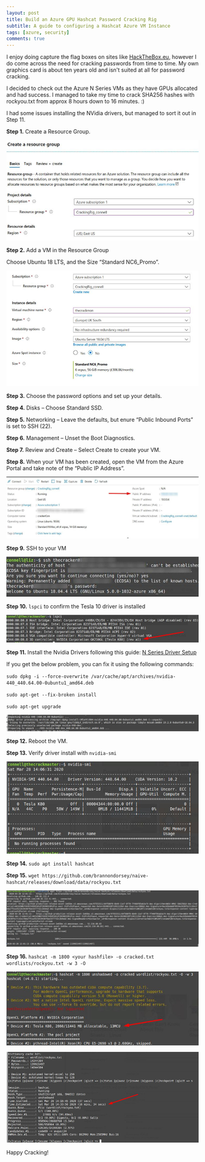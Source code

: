 ```yaml
---
layout: post
title: Build an Azure GPU Hashcat Password Cracking Rig
subtitle: A guide to configuring a Hashcat Azure VM Instance
tags: [azure, security]
comments: true
---
```


I enjoy doing capture the flag boxes on sites like [HackTheBox.eu](http://www.hackthebox.eu), however I do come across the need for cracking passwords from time to time. My own graphics card is about ten years old and isn't suited at all for password cracking. 

I decided to check out the Azure N Series VMs as they have GPUs allocated and had success. I managed to take my time to crack SHA256 hashes with rockyou.txt from approx 8 hours down to 16 minutes. :)

I had some issues installing the NVidia drivers, but managed to sort it out in Step 11.

**Step 1.** Create a Resource Group.

![screenshot](/img/crack_01.jpg)

**Step 2.** Add a VM in the Resource Group

Choose Ubuntu 18 LTS, and the Size “Standard NC6_Promo”.

![screenshot](/img/crack_02.jpg)

**Step 3.** Choose the password options and set up your details.

**Step 4.** Disks – Choose Standard SSD.

**Step 5.** Networking – Leave the defaults, but enure “Public Inbound Ports” is set to SSH (22).

**Step 6.** Management – Unset the Boot Diagnostics.

**Step 7.** Review and Create – Select Create to create your VM.

**Step 8.** When your VM has been created, open the VM from the Azure Portal and take note of the “Public IP Address”.

![screenshot](/img/crack_08.jpg)

**Step 9.** SSH to your VM

![screenshot](/img/crack_09.jpg)

**Step 10.** `lspci` to confirm the Tesla 10 driver is installed

![screenshot](/img/crack_10.jpg)

**Step 11.** Install the Nvidia Drivers following this guide: [N Series Driver Setup](https://docs.microsoft.com/en-us/azure/virtual-machines/linux/n-series-driver-setup)

If you get the below problem, you can fix it using the following commands:

`sudo dpkg -i --force-overwrite /var/cache/apt/archives/nvidia-440_440.64.00-0ubuntu1_amd64.deb`

`sudo apt-get --fix-broken install`

`sudo apt-get upgrade`

![screenshot](/img/crack_12.jpg)

**Step 12.** Reboot the VM.

**Step 13.** Verify driver install with `nvidia-smi`

![screenshot](/img/crack_14.jpg)

**Step 14.** `sudo apt install hashcat`

**Step 15.** `wget https://github.com/brannondorsey/naive-hashcat/releases/download/data/rockyou.txt`

![screenshot](/img/crack_16.jpg)

**Step 16.** `hashcat -m 1800 <your hashfile> -o cracked.txt wordlists/rockyou.txt -w 3 -O`

 ![screenshot](/img/crack_17_01.jpg)

 ![screenshot](/img/crack_17_02.jpg)


Happy Cracking!
